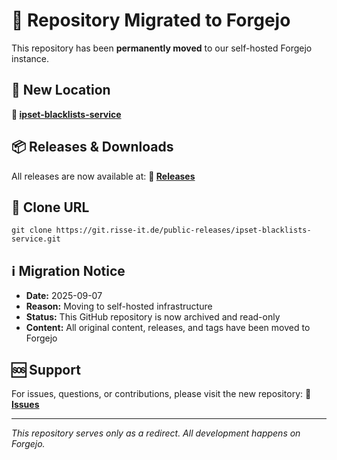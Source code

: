 # 🚀 Repository Migrated to Forgejo

This repository has been **permanently moved** to our self-hosted Forgejo instance.

## 📍 New Location

**🔗 [ipset-blacklists-service](https://git.risse-it.de/public-releases/ipset-blacklists-service)**

## 📦 Releases & Downloads

All releases are now available at:
**🔗 [Releases](https://git.risse-it.de/public-releases/ipset-blacklists-service/releases)**

## 🔧 Clone URL

    git clone https://git.risse-it.de/public-releases/ipset-blacklists-service.git

## ℹ️ Migration Notice

- **Date:** 2025-09-07
- **Reason:** Moving to self-hosted infrastructure
- **Status:** This GitHub repository is now archived and read-only
- **Content:** All original content, releases, and tags have been moved to Forgejo

## 🆘 Support

For issues, questions, or contributions, please visit the new repository:
**🔗 [Issues](https://git.risse-it.de/public-releases/ipset-blacklists-service/issues)**

---

*This repository serves only as a redirect. All development happens on Forgejo.*
